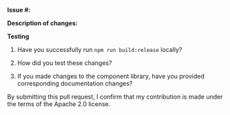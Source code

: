 **Issue #:** 

**Description of changes:**


**Testing**
1. Have you successfully run `npm run build:release` locally?

2. How did you test these changes?

3. If you made changes to the component library, have you provided corresponding documentation changes?

By submitting this pull request, I confirm that my contribution is made under the terms of the Apache 2.0 license.
